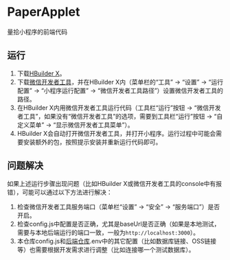 # PaperApplet

量拾小程序的前端代码

## 运行
1. 下载[HBuilder X](https://www.dcloud.io/hbuilderx.html?lang=en)。
2. 下载[微信开发者工具](https://developers.weixin.qq.com/miniprogram/dev/devtools/download.html)，并在HBuilder X内（菜单栏的“工具” -> “设置” -> “运行配置” -> “小程序运行配置” -> “微信开发者工具路径”）设置微信开发者工具的路径。
3. 在HBuilder X内用微信开发者工具运行代码（工具栏“运行”按钮 -> “微信开发者工具”，如果没有“微信开发者工具”的选项，需要到工具栏“运行”按钮 -> “自定义菜单” -> “显示微信开发者工具菜单”）。
4. HBuilder X会自动打开微信开发者工具，并打开小程序。运行过程中可能会需要安装额外的包，按照提示安装并重新运行代码即可。

## 问题解决
如果上述运行步骤出现问题（比如HBuilder X或微信开发者工具的console中有报错），可能可以通过以下方法进行解决：
1. 检查微信开发者工具服务端口（菜单栏“设置” -> “安全” -> “服务端口”）是否开启。
2. 检查config.js中配置是否正确，尤其是baseUrl是否正确（如果是本地测试，需要与本地后端运行的端口一致，一般为`http://localhost:3000`）。
3. 本仓库config.js和[后端仓库](https://github.com/DatatenAI/ChatPaperAPI).env中的其它配置（比如数据库链接、OSS链接等）也需要根据开发需求进行调整（比如连接哪一个测试数据库）。